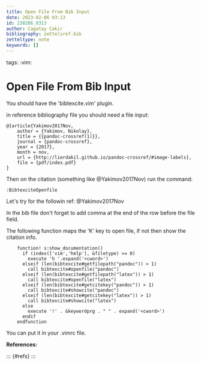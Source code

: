```yaml
---
title: Open File From Bib Input
date: 2023-02-06 03:13
id: 230206_0313
author: Cagatay Cakir
bibliography: zettelsref.bib
zetteltype: note
keywords: []
---
```

tags: :vim:

# Open File From Bib Input 

You should have the 'bibtexcite.vim' plugin.

in reference bibliography file you should need a file input:

```
@[article{Yakimov2017Nov,
	author = {Yakimov, Nikolay},
	title = {{pandoc-crossref(1)}},
	journal = {pandoc-crossref},
	year = {2017},
	month = nov,
	url = {http://lierdakil.github.io/pandoc-crossref/#image-labels},
	file = {pdf/index.pdf}
}
```
Then on the citation (something like @Yakimov2017Nov) run the command:

	:BibtexciteOpenfile

Let's try for the followin ref: @Yakimov2017Nov

In the bib file don't forget to add comma at the end of the row before the file field.

The following function maps the 'K' key to open file, if not then show the citation info.

```
	function! s:show_documentation()
	  if (index(['vim','help'], &filetype) >= 0)
	    execute 'h '.expand('<cword>')
	  elseif (len(bibtexcite#getfilepath("pandoc")) > 1)
	    call bibtexcite#openfile("pandoc")
	  elseif (len(bibtexcite#getfilepath("latex")) > 1)
	    call bibtexcite#openfile("latex")
	  elseif (len(bibtexcite#getcitekey("pandoc")) > 1)
	    call bibtexcite#showcite("pandoc")
	  elseif (len(bibtexcite#getcitekey("latex")) > 1)
	    call bibtexcite#showcite("latex")
	  else
	    execute '!' . &keywordprg . " " . expand('<cword>')
	  endif
	endfunction
```
You can put it in your .vimrc file.

**References:**

::: {#refs}
:::

